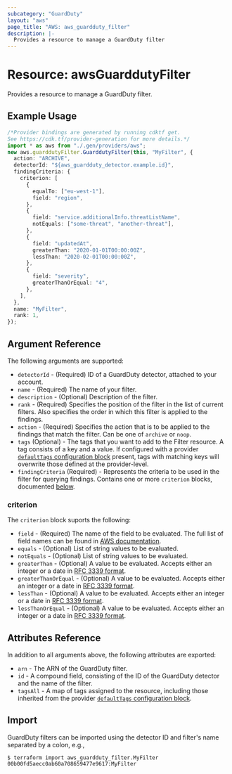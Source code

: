```yaml
---
subcategory: "GuardDuty"
layout: "aws"
page_title: "AWS: aws_guardduty_filter"
description: |-
  Provides a resource to manage a GuardDuty filter
---
```


# Resource: awsGuarddutyFilter

Provides a resource to manage a GuardDuty filter.

## Example Usage

```typescript
/*Provider bindings are generated by running cdktf get.
See https://cdk.tf/provider-generation for more details.*/
import * as aws from "./.gen/providers/aws";
new aws.guarddutyFilter.GuarddutyFilter(this, "MyFilter", {
  action: "ARCHIVE",
  detectorId: "${aws_guardduty_detector.example.id}",
  findingCriteria: {
    criterion: [
      {
        equalTo: ["eu-west-1"],
        field: "region",
      },
      {
        field: "service.additionalInfo.threatListName",
        notEquals: ["some-threat", "another-threat"],
      },
      {
        field: "updatedAt",
        greaterThan: "2020-01-01T00:00:00Z",
        lessThan: "2020-02-01T00:00:00Z",
      },
      {
        field: "severity",
        greaterThanOrEqual: "4",
      },
    ],
  },
  name: "MyFilter",
  rank: 1,
});

```

## Argument Reference

The following arguments are supported:

* `detectorId` - (Required) ID of a GuardDuty detector, attached to your account.
* `name` - (Required) The name of your filter.
* `description` - (Optional) Description of the filter.
* `rank` - (Required) Specifies the position of the filter in the list of current filters. Also specifies the order in which this filter is applied to the findings.
* `action` - (Required) Specifies the action that is to be applied to the findings that match the filter. Can be one of `archive` or `noop`.
* `tags` (Optional) - The tags that you want to add to the Filter resource. A tag consists of a key and a value. If configured with a provider [`defaultTags` configuration block](https://registry.terraform.io/providers/hashicorp/aws/latest/docs#default_tags-configuration-block) present, tags with matching keys will overwrite those defined at the provider-level.
* `findingCriteria` (Required) - Represents the criteria to be used in the filter for querying findings. Contains one or more `criterion` blocks, documented [below](#criterion).

### criterion

The `criterion` block suports the following:

* `field` - (Required) The name of the field to be evaluated. The full list of field names can be found in [AWS documentation](https://docs.aws.amazon.com/guardduty/latest/ug/guardduty_filter-findings.html#filter_criteria).
* `equals` - (Optional) List of string values to be evaluated.
* `notEquals` - (Optional) List of string values to be evaluated.
* `greaterThan` - (Optional) A value to be evaluated. Accepts either an integer or a date in [RFC 3339 format](https://tools.ietf.org/html/rfc3339#section-5.8).
* `greaterThanOrEqual` - (Optional) A value to be evaluated. Accepts either an integer or a date in [RFC 3339 format](https://tools.ietf.org/html/rfc3339#section-5.8).
* `lessThan` - (Optional) A value to be evaluated. Accepts either an integer or a date in [RFC 3339 format](https://tools.ietf.org/html/rfc3339#section-5.8).
* `lessThanOrEqual` - (Optional) A value to be evaluated. Accepts either an integer or a date in [RFC 3339 format](https://tools.ietf.org/html/rfc3339#section-5.8).

## Attributes Reference

In addition to all arguments above, the following attributes are exported:

* `arn` - The ARN of the GuardDuty filter.
* `id` - A compound field, consisting of the ID of the GuardDuty detector and the name of the filter.
* `tagsAll` - A map of tags assigned to the resource, including those inherited from the provider [`defaultTags` configuration block](https://registry.terraform.io/providers/hashicorp/aws/latest/docs#default_tags-configuration-block).

## Import

GuardDuty filters can be imported using the detector ID and filter's name separated by a colon, e.g.,

```console
$ terraform import aws_guardduty_filter.MyFilter 00b00fd5aecc0ab60a708659477e9617:MyFilter
```
